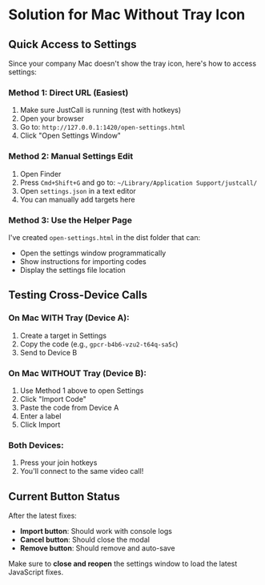 # Solution for Mac Without Tray Icon

## Quick Access to Settings

Since your company Mac doesn't show the tray icon, here's how to access settings:

### Method 1: Direct URL (Easiest)
1. Make sure JustCall is running (test with hotkeys)
2. Open your browser
3. Go to: `http://127.0.0.1:1420/open-settings.html`
4. Click "Open Settings Window"

### Method 2: Manual Settings Edit
1. Open Finder
2. Press `Cmd+Shift+G` and go to: `~/Library/Application Support/justcall/`
3. Open `settings.json` in a text editor
4. You can manually add targets here

### Method 3: Use the Helper Page
I've created `open-settings.html` in the dist folder that can:
- Open the settings window programmatically
- Show instructions for importing codes
- Display the settings file location

## Testing Cross-Device Calls

### On Mac WITH Tray (Device A):
1. Create a target in Settings
2. Copy the code (e.g., `gpcr-b4b6-vzu2-t64q-sa5c`)
3. Send to Device B

### On Mac WITHOUT Tray (Device B):
1. Use Method 1 above to open Settings
2. Click "Import Code"
3. Paste the code from Device A
4. Enter a label
5. Click Import

### Both Devices:
1. Press your join hotkeys
2. You'll connect to the same video call!

## Current Button Status

After the latest fixes:
- **Import button**: Should work with console logs
- **Cancel button**: Should close the modal
- **Remove button**: Should remove and auto-save

Make sure to **close and reopen** the settings window to load the latest JavaScript fixes.
